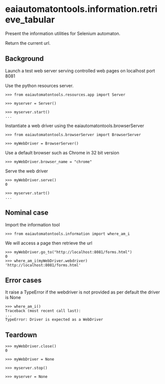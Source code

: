 # eaiautomatontools.information.retrieve_tabular

Present the information utilities for Selenium automaton.

Return the current url.


## Background

Launch a test web server serving controlled web pages on localhost port 8081

Use the python resources server.

    >>> from eaiautomatontools.resources.app import Server

    >>> myserver = Server()

    >>> myserver.start()
    ...

Instantiate a web driver using the eaiautomatontools.browserServer

    >>> from eaiautomatontools.browserServer import BrowserServer

    >>> myWebDriver = BrowserServer()

Use a default browser such as Chrome in 32 bit version

    >>> myWebDriver.browser_name = "chrome"

Serve the web driver

    >>> myWebDriver.serve()
    0
  
    >>> myserver.start()
    ...



## Nominal case

Import the information tool

    >>> from eaiautomatontools.information import where_am_i

We will access a page then retrieve the url

    >>> myWebDriver.go_to("http://localhost:8081/forms.html")
    0
    >>> where_am_i(myWebDriver.webdriver)
    'http://localhost:8081/forms.html'

## Error cases
It raise a TypeError if the webdriver is not provided as per default the driver is None
    
    >>> where_am_i()
    Traceback (most recent call last):
    ...
    TypeError: Driver is expected as a WebDriver

## Teardown

    >>> myWebDriver.close()
    0

    >>> myWebDriver = None

    >>> myserver.stop()

    >>> myserver = None
